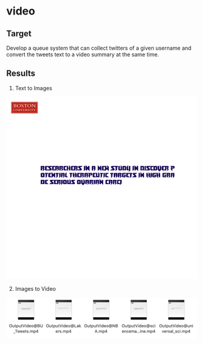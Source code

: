 # video


<a name="product-target"/>

## Target

Develop a queue system that can collect twitters of a given username and convert the tweets text to a video summary at the same time.


## Results
1. Text to Images
<img src="Images/text_to_image_1.png">

2. Images to Video 
<img src="result_video.png">
